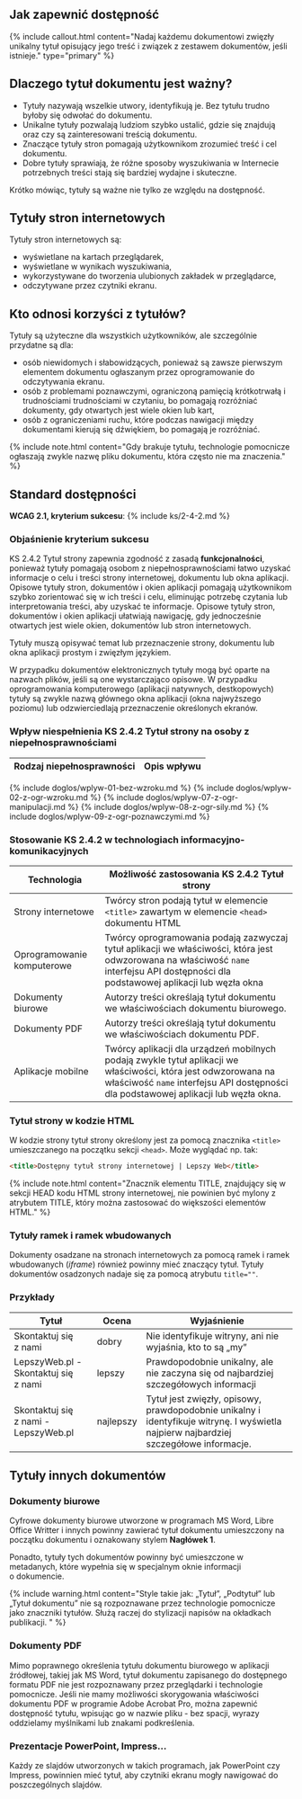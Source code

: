 ## Jak zapewnić dostępność
{% include callout.html content="Nadaj każdemu dokumentowi zwięzły unikalny tytuł opisujący jego treść i związek z zestawem dokumentów, jeśli istnieje." type="primary" %}

## Dlaczego tytuł dokumentu jest ważny?
- Tytuły nazywają wszelkie utwory, identyfikują je. Bez tytułu trudno byłoby się odwołać do dokumentu.
- Unikalne tytuły pozwalają ludziom szybko ustalić, gdzie się znajdują oraz czy są zainteresowani treścią dokumentu.
- Znaczące tytuły stron pomagają użytkownikom zrozumieć treść i cel dokumentu.
- Dobre tytuły sprawiają, że różne sposoby wyszukiwania w Internecie potrzebnych treści stają się bardziej wydajne i skuteczne.

Krótko mówiąc, tytuły są ważne nie tylko ze względu na dostępność.

## Tytuły stron internetowych
Tytuły stron internetowych są:
-	wyświetlane na kartach przeglądarek,
-	wyświetlane w wynikach wyszukiwania,
-	wykorzystywane do tworzenia ulubionych zakładek w przeglądarce,
-	odczytywane przez czytniki ekranu.

## Kto odnosi korzyści z tytułów?
Tytuły są użyteczne dla wszystkich użytkowników, ale szczególnie przydatne są dla:
-  osób niewidomych i słabowidzących, ponieważ są zawsze pierwszym elementem dokumentu ogłaszanym przez oprogramowanie do odczytywania ekranu.
-  osób z problemami poznawczymi, ograniczoną pamięcią krótkotrwałą i trudnościami trudnościami w&nbsp;czytaniu, bo pomagają rozróżniać dokumenty, gdy otwartych jest wiele okien lub kart,
-  osób z ograniczeniami ruchu, które podczas nawigacji między dokumentami kierują się dźwiękiem, bo pomagają je rozróżniać.

{% include note.html content="Gdy brakuje tytułu, technologie pomocnicze ogłaszają zwykle nazwę pliku dokumentu, która często nie ma znaczenia." %}


## Standard dostępności
**WCAG 2.1, kryterium sukcesu**: {% include ks/2-4-2.md %}

### Objaśnienie kryterium sukcesu

KS 2.4.2 Tytuł strony zapewnia zgodność z zasadą **funkcjonalności**, ponieważ tytuły pomagają osobom z&nbsp;niepełnosprawnościami łatwo uzyskać informacje o celu i treści strony internetowej, dokumentu lub okna aplikacji. Opisowe tytuły stron, dokumentów i okien aplikacji pomagają użytkownikom szybko zorientować się w ich treści i celu, eliminując potrzebę czytania lub interpretowania treści, aby uzyskać te informacje. Opisowe tytuły stron, dokumentów i okien aplikacji ułatwiają nawigację, gdy jednocześnie otwartych jest wiele okien, dokumentów lub stron internetowych.
   
Tytuły muszą opisywać temat lub przeznaczenie strony, dokumentu  lub okna aplikacji prostym i zwięzłym językiem.

W przypadku dokumentów elektronicznych tytuły mogą być oparte na nazwach plików, jeśli są one wystarczająco opisowe. W przypadku oprogramowania komputerowego (aplikacji natywnych, destkopowych) tytuły są zwykle nazwą głównego okna aplikacji (okna najwyższego poziomu) lub odzwierciedlają przeznaczenie określonych ekranów.  


### Wpływ niespełnienia KS 2.4.2 Tytuł strony na osoby z niepełnosprawnościami

| Rodzaj niepełnosprawności | Opis wpływu |
|---------------------------|-------------|
{% include doglos/wplyw-01-bez-wzroku.md %}
{% include doglos/wplyw-02-z-ogr-wzroku.md %}
{% include doglos/wplyw-07-z-ogr-manipulacji.md %}
{% include doglos/wplyw-08-z-ogr-sily.md %}
{% include doglos/wplyw-09-z-ogr-poznawczymi.md %}

### Stosowanie KS 2.4.2 w technologiach informacyjno-komunikacyjnych

| Technologia | Możliwość zastosowania KS 2.4.2 Tytuł strony |
|------------|------------------------------------------------|
| Strony internetowe| Twórcy stron podają tytuł w elemencie `<title>` zawartym w elemencie `<head>` dokumentu HTML |
| Oprogramowanie komputerowe | Twórcy oprogramowania podają zazwyczaj tytuł aplikacji we właściwości, która jest odwzorowana na właściwość `name` interfejsu API dostępności dla podstawowej aplikacji lub węzła okna|
| Dokumenty biurowe | Autorzy treści określają tytuł dokumentu we właściwościach dokumentu biurowego. |
| Dokumenty PDF | Autorzy treści określają tytuł dokumentu we właściwościach dokumentu PDF.|
| Aplikacje mobilne | Twórcy aplikacji dla urządzeń mobilnych podają zwykle tytuł aplikacji we właściwości, która jest odwzorowana na właściwość `name` interfejsu API dostępności dla podstawowej aplikacji lub węzła okna. |


### Tytuł strony w kodzie HTML
W kodzie strony tytuł strony określony jest za pomocą znacznika `<title>` umieszczanego na początku sekcji `<head>`. Może wyglądać np. tak:

```html
<title>Dostępny tytuł strony internetowej | Lepszy Web</title>
```

{% include note.html content="Znacznik elementu TITLE, znajdujący się w sekcji HEAD kodu HTML strony internetowej, nie powinien być mylony z atrybutem TITLE, który można zastosować do większości elementów HTML." %}

### Tytuły ramek i ramek wbudowanych
Dokumenty osadzane na stronach internetowych za pomocą ramek i ramek wbudowanych (*iframe*) również powinny mieć znaczący tytuł. Tytuły dokumentów osadzonych nadaje się za pomocą atrybutu `title=""`.

### Przykłady

| Tytuł | Ocena | Wyjaśnienie |
|------------------------------------|----------|------------------------|
| Skontaktuj się z&nbsp;nami | dobry | Nie identyfikuje witryny, ani nie wyjaśnia, kto to są „my” |
| LepszyWeb.pl - Skontaktuj się z&nbsp;nami | lepszy | Prawdopodobnie unikalny, ale nie zaczyna się od najbardziej szczegółowych informacji |
| Skontaktuj się z&nbsp;nami - LepszyWeb.pl | najlepszy | Tytuł jest zwięzły, opisowy, prawdopodobnie unikalny i identyfikuje witrynę. I wyświetla najpierw najbardziej szczegółowe informacje. |

## Tytuły innych dokumentów

### Dokumenty biurowe
Cyfrowe dokumenty biurowe utworzone w programach MS Word, Libre Office Writter i&nbsp;innych powinny zawierać tytuł dokumentu umieszczony na początku dokumentu i&nbsp;oznakowany stylem **Nagłówek 1**.

Ponadto, tytuły tych dokumentów powinny być umieszczone w metadanych, które wypełnia się w&nbsp;specjalnym oknie informacji o&nbsp;dokumencie.  

{% include warning.html content="Style takie jak: „Tytuł”, „Podtytuł” lub „Tytuł dokumentu” nie są rozpoznawane przez technologie pomocnicze jako znaczniki tytułów. Służą raczej do stylizacji napisów na okładkach publikacji. " %}

### Dokumenty PDF
Mimo poprawnego określenia tytułu dokumentu biurowego w aplikacji źródłowej, takiej jak MS Word, tytuł dokumentu zapisanego do dostępnego formatu PDF nie jest rozpoznawany przez przeglądarki i&nbsp;technologie pomocnicze. Jeśli nie mamy możliwości skorygowania właściwości dokumentu PDF w programie Adobe Acrobat Pro, można zapewnić dostępność tytułu, wpisując go w nazwie pliku - bez spacji, wyrazy oddzielamy myślnikami lub znakami podkreślenia.

### Prezentacje PowerPoint, Impress...
Każdy ze slajdów utworzonych w takich programach, jak PowerPoint czy Impress, powinnien mieć tytuł, aby czytniki ekranu mogły nawigować do poszczególnych slajdów.

